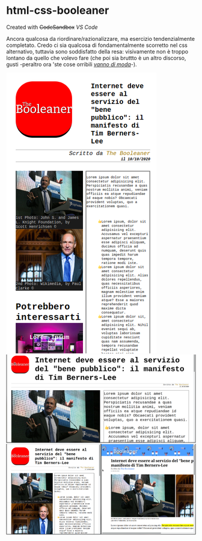 # html-css-booleaner

Created with ~~CodeSandbox~~ *VS Code*

Ancora qualcosa da riordinare/razionalizzare, ma esercizio tendenzialmente completato.
Credo ci sia qualcosa di fondamentalmente scorretto nel css alternativo, tuttavia sono soddisfatto della resa:
visivamente non è troppo lontano da quello che volevo fare (che poi sia bruttto è un altro discorso, gusti -peraltro ora 'ste cose orribili [_vanno di moda_](https://brutalistwebsites.com/)-).

![collassato](img/screenshot-collapsed.png?raw=true)
![schermo intero](img/screenshot-fullscreen.png?raw=true)
![confronto versioni](img/cfr_due_versioni.png?raw=true)

